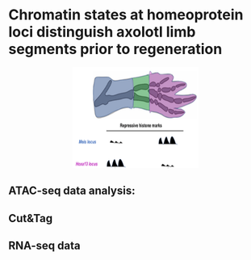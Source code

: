 # Chromatin states at homeoprotein loci distinguish axolotl limb segments prior to regeneration


<p align="center">
  <img width="250" height="200" src="doc/positional_model.png">
</p>


## ATAC-seq data analysis:

## Cut&Tag

## RNA-seq data
 



